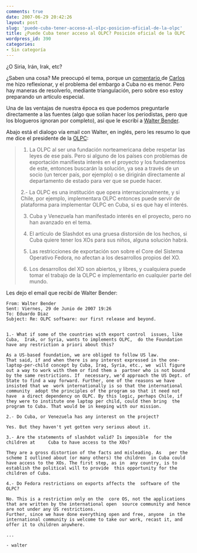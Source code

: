 ```yaml
---
comments: true
date: 2007-06-29 20:42:26
layout: post
slug: 'puede-cuba-tener-acceso-al-olpc-posicion-oficial-de-la-olpc'
title: ¿Puede Cuba tener acceso al OLPC? Posición oficial de la OLPC
wordpress_id: 390
categories:
- Sin categoría
---
```


¿O Siria, Irán, Irak, etc?

¿Saben una cosa? Me preocupó el tema, porque un [comentario ](http://www.lnds.net/2007/06/el_niu_luk_tuche_carlos.html#comment-20033)de [Carlos ](http://eldiabloenlosdetalles.net/)me hizo reflexionar, y el problema del embargo a Cuba no es menor. Pero hay maneras de resolverlo, mediante triangulación, pero sobre eso estoy preparando un artículo especial.

  
Una de las ventajas de nuestra época es que podemos preguntarle directamente a las fuentes (algo que solían hacer los periodistas, pero que los blogueros ignoran por completo), así que le escribí a [Walter Bender](http://en.wikipedia.org/wiki/Walter_Bender).  


  


Abajo está el dialogo vía email con Walter, en inglés, pero les resumo lo que me dice el presidente de la [OLPC](http://www.laptop.org/):

  


> 1. La OLPC al ser una fundación norteamericana debe respetar las leyes de ese país. Pero si alguno de los países con problemas de exportación manifiesta interés en el proyecto y los fundamentos de este, entonces buscarán la solución, ya sea a través de un socio (un tercer país, por ejemplo) o se dirigirán directamente al departamento de estado para ver que se puede hacer.   
> 
> 2.- La OLPC es una institución que opera internacionalmente, y si Chile, por ejemplo, implementara OLPC entonces puede servir de plataforma para implementar OLPC en Cuba, si es que hay el interés.  
> 
> 3. Cuba y Venezuela han manifestado interés en el proyecto, pero no han avanzado en el tema.  
>  
> 4. El artículo de Slashdot es una gruesa distorsión de los hechos, si Cuba quiere tener los XOs para sus niños, alguna solución habrá.  
>  
> 5. Las restricciones de exportación son sobre el Core del Sistema Operativo Fedora, no afectan a los desarrollos propios del XO.  
>  
> 6. Los desarrollos del XO son abiertos, y libres, y cualquiera puede tomar el trabajo de la OLPC e implementarlo en cualquier parte del mundo.  
  
Les dejo el email que recibí de Walter Bender:

    From: Walter Bender
    Sent: Viernes, 29 de Junio de 2007 19:26
    To: Eduardo Diaz
    Subject: Re: OLPC software: our first release and beyond.


    1.- What if some of the countries with export control  issues, like Cuba,  Irak, or Syria, wants to implements OLPC,  do the Foundation have any restriction a priori about this?

    As a US-based foundation, we are obliged to follow US law.
    That said, if and when there is any interest expressed in the one-laptop-per-child concept by Cuba, Iraq, Syria, etc., we  will figure out a way to work with them or find them a  partner who is not bound by the same restrictions. If  necessary, we'd approach the US Dept. of State to find a way forward. Further, one of the reasons we have insisted that we  work internationally is so that the international community  adopt the principles of the program so that it need not have  a direct dependency on OLPC. By this logic, perhaps Chile, if  they were to institute one laptop per child, could then bring  the program to Cuba. That would be in keeping with our mission.

    2.- Do Cuba, or Venezuela has any interest on the project?

    Yes. But they haven't yet gotten very serious about it.

    3.- Are the statements of slashdot valid? Is imposible  for the children at     Cuba to have access to the XOs?

    They are a gross distortion of the facts and misleading. As   per the scheme I outlined about (or many others) the children  in Cuba could have access to the XOs. The first step, as in  any country, is to establish the political will to provide  this opportunity for the children of Cuba.

    4.- Do Fedora restrictions on exports affects the  software of the OLPC?

    No. This is a restriction only on the  core OS, not the applications that are written by the international open  source community and hence are not under any US restrictions.
    Further, since we have done everything open and free, anyone  in the international community is welcome to take our work, recast it, and offer it to children anywhere.

    ...
    
    - walter  





